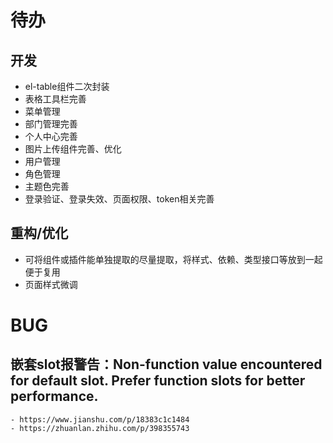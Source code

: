 # 待办

## 开发
- el-table组件二次封装
- 表格工具栏完善
- 菜单管理
- 部门管理完善
- 个人中心完善
- 图片上传组件完善、优化
- 用户管理
- 角色管理
- 主题色完善
- 登录验证、登录失效、页面权限、token相关完善

## 重构/优化
- 可将组件或插件能单独提取的尽量提取，将样式、依赖、类型接口等放到一起便于复用
- 页面样式微调

# BUG
## 嵌套slot报警告：Non-function value encountered for default slot. Prefer function slots for better performance. 
    - https://www.jianshu.com/p/18383c1c1484
    - https://zhuanlan.zhihu.com/p/398355743